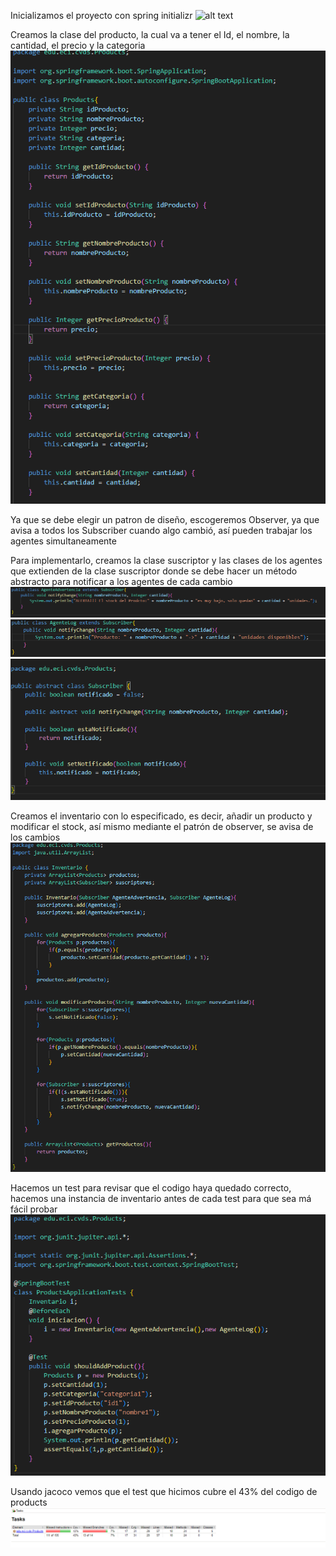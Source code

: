 Inicializamos el proyecto con spring initializr
![alt text](/images/image.png)

Creamos la clase del producto, la cual va a tener el Id, el nombre, la cantidad, el precio y la categoria
![alt text](image-1.png)

Ya que se debe elegir un patron de diseño, escogeremos Observer, ya que avisa a todos los Subscriber cuando algo cambió, así pueden trabajar los agentes simultaneamente

Para implementarlo, creamos la clase suscriptor y las clases de los agentes que extienden de la clase suscriptor donde se debe hacer un método abstracto para notificar a los agentes de cada cambio
![alt text](image-2.png)
![alt text](image-3.png)
![alt text](image-4.png)

Creamos el inventario con lo especificado, es decir, añadir un producto y modificar el stock, así mismo mediante el patrón de observer, se avisa de los cambios
![alt text](image-5.png)

Hacemos un test para revisar que el codigo haya quedado correcto, hacemos una instancia de inventario antes de cada test para que sea má fácil probar
![alt text](image-7.png)

Usando jacoco vemos que el test que hicimos cubre el 43% del codigo de products
![alt text](image-6.png)